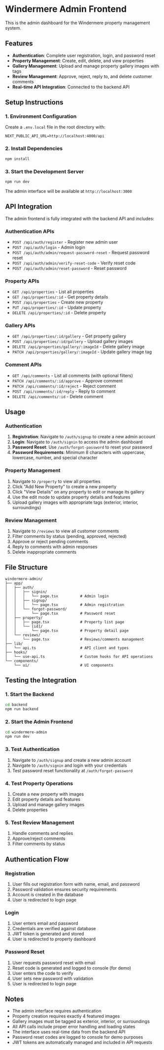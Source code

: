# Windermere Admin Frontend

This is the admin dashboard for the Windermere property management system.

## Features

- **Authentication**: Complete user registration, login, and password reset
- **Property Management**: Create, edit, delete, and view properties
- **Gallery Management**: Upload and manage property gallery images with tags
- **Review Management**: Approve, reject, reply to, and delete customer comments
- **Real-time API Integration**: Connected to the backend API

## Setup Instructions

### 1. Environment Configuration

Create a `.env.local` file in the root directory with:

```env
NEXT_PUBLIC_API_URL=http://localhost:4000/api
```

### 2. Install Dependencies

```bash
npm install
```

### 3. Start the Development Server

```bash
npm run dev
```

The admin interface will be available at `http://localhost:3000`

## API Integration

The admin frontend is fully integrated with the backend API and includes:

### Authentication APIs
- `POST /api/auth/register` - Register new admin user
- `POST /api/auth/login` - Admin login
- `POST /api/auth/admin/request-password-reset` - Request password reset
- `POST /api/auth/admin/verify-reset-code` - Verify reset code
- `POST /api/auth/admin/reset-password` - Reset password

### Property APIs
- `GET /api/properties` - List all properties
- `GET /api/properties/:id` - Get property details
- `POST /api/properties` - Create new property
- `PUT /api/properties/:id` - Update property
- `DELETE /api/properties/:id` - Delete property

### Gallery APIs
- `GET /api/properties/:id/gallery` - Get property gallery
- `POST /api/properties/:id/gallery` - Upload gallery images
- `DELETE /api/properties/gallery/:imageId` - Delete gallery image
- `PATCH /api/properties/gallery/:imageId` - Update gallery image tag

### Comment APIs
- `GET /api/comments` - List all comments (with optional filters)
- `PATCH /api/comments/:id/approve` - Approve comment
- `PATCH /api/comments/:id/reject` - Reject comment
- `POST /api/comments/:id/reply` - Reply to comment
- `DELETE /api/comments/:id` - Delete comment

## Usage

### Authentication
1. **Registration**: Navigate to `/auth/signup` to create a new admin account
2. **Login**: Navigate to `/auth/signin` to access the admin dashboard
3. **Password Reset**: Use `/auth/forgot-password` to reset your password
4. **Password Requirements**: Minimum 8 characters with uppercase, lowercase, number, and special character

### Property Management
1. Navigate to `/property` to view all properties
2. Click "Add New Property" to create a new property
3. Click "View Details" on any property to edit or manage its gallery
4. Use the edit mode to update property details and features
5. Upload gallery images with appropriate tags (exterior, interior, surroundings)

### Review Management
1. Navigate to `/reviews` to view all customer comments
2. Filter comments by status (pending, approved, rejected)
3. Approve or reject pending comments
4. Reply to comments with admin responses
5. Delete inappropriate comments

## File Structure

```
windermere-admin/
├── app/
│   ├── auth/
│   │   ├── signin/
│   │   │   └── page.tsx          # Admin login
│   │   ├── signup/
│   │   │   └── page.tsx          # Admin registration
│   │   └── forgot-password/
│   │       └── page.tsx          # Password reset
│   ├── property/
│   │   ├── page.tsx              # Property list page
│   │   └── [id]/
│   │       └── page.tsx          # Property detail page
│   └── reviews/
│       └── page.tsx              # Reviews/comments management
├── lib/
│   └── api.ts                    # API client and types
├── hooks/
│   └── use-api.ts                # Custom hooks for API operations
└── components/
    └── ui/                       # UI components
```

## Testing the Integration

### 1. Start the Backend
```bash
cd backend
npm run backend
```

### 2. Start the Admin Frontend
```bash
cd windermere-admin
npm run dev
```

### 3. Test Authentication
1. Navigate to `/auth/signup` and create a new admin account
2. Navigate to `/auth/signin` and login with your credentials
3. Test password reset functionality at `/auth/forgot-password`

### 4. Test Property Operations
1. Create a new property with images
2. Edit property details and features
3. Upload and manage gallery images
4. Delete properties

### 5. Test Review Management
1. Handle comments and replies
2. Approve/reject comments
3. Filter comments by status

## Authentication Flow

### Registration
1. User fills out registration form with name, email, and password
2. Password validation ensures security requirements
3. Account is created in the database
4. User is redirected to login page

### Login
1. User enters email and password
2. Credentials are verified against database
3. JWT token is generated and stored
4. User is redirected to property dashboard

### Password Reset
1. User requests password reset with email
2. Reset code is generated and logged to console (for demo)
3. User enters the code to verify
4. User sets new password with validation
5. User is redirected to login page

## Notes

- The admin interface requires authentication
- Property creation requires exactly 4 featured images
- Gallery images must be tagged as exterior, interior, or surroundings
- All API calls include proper error handling and loading states
- The interface uses real-time data from the backend API
- Password reset codes are logged to console for demo purposes
- JWT tokens are automatically managed and included in API requests 